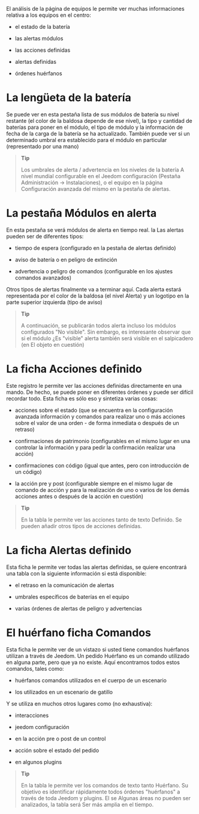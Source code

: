 El análisis de la página de equipos le permite ver muchas informaciones
relativa a los equipos en el centro:

-   el estado de la batería

-   las alertas módulos

-   las acciones definidas

-   alertas definidas

-   órdenes huérfanos

La lengüeta de la batería
==================

Se puede ver en esta pestaña lista de sus módulos de batería
su nivel restante (el color de la baldosa depende de ese nivel), la
tipo y cantidad de baterías para poner en el módulo, el tipo de
módulo y la información de fecha de la carga de la batería
se ha actualizado. También puede ver si un determinado umbral era
establecido para el módulo en particular (representado por una mano)

> **Tip**
>
> Los umbrales de alerta / advertencia en los niveles de la batería
> A nivel mundial configurable en el Jeedom configuración
> (Pestaña Administración → Instalaciones), o el equipo en la página
> Configuración avanzada del mismo en la pestaña de alertas.

La pestaña Módulos en alerta
==========================

En esta pestaña se verá módulos de alerta en tiempo real. la
Las alertas pueden ser de diferentes tipos:

-   tiempo de espera (configurado en la pestaña de alertas definido)

-   aviso de batería o en peligro de extinción

-   advertencia o peligro de comandos (configurable en los ajustes
    comandos avanzados)

Otros tipos de alertas finalmente va a terminar aquí.
Cada alerta estará representada por el color de la baldosa (el nivel
Alerta) y un logotipo en la parte superior izquierda (tipo de aviso)

> **Tip**
>
> A continuación, se publicarán todos alerta incluso los módulos configurados
> "No visible". Sin embargo, es interesante observar que si el módulo
> ¿Es "visible" alerta también será visible en el salpicadero (en
> El objeto en cuestión)

La ficha Acciones definido
=========================

Este registro le permite ver las acciones definidas directamente en una
mando. De hecho, se puede poner en diferentes órdenes y
puede ser difícil recordar todo. Esta ficha es sólo eso
y sintetiza varias cosas:

-   acciones sobre el estado (que se encuentra en la configuración avanzada
    información y comandos para realizar uno o más
    acciones sobre el valor de una orden - de forma inmediata o después de
    un retraso)

-   confirmaciones de patrimonio (configurables en el mismo lugar en una
    controlar la información y para pedir la confirmación
    realizar una acción)

-   confirmaciones con código (igual que antes, pero con
    introducción de un código)

-   la acción pre y post (configurable siempre en el mismo lugar de
    comando de acción y para la realización de uno o varios de los demás
    acciones antes o después de la acción en cuestión)

> **Tip**
>
> En la tabla le permite ver las acciones tanto de texto
> Definido. Se pueden añadir otros tipos de acciones definidas.

La ficha Alertas definido
=========================

Esta ficha le permite ver todas las alertas definidas, se quiere
encontrará una tabla con la siguiente información si está disponible:

-   el retraso en la comunicación de alertas

-   umbrales específicos de baterías en el equipo

-   varias órdenes de alertas de peligro y advertencias

El huérfano ficha Comandos
=============================

Esta ficha le permite ver de un vistazo si usted tiene
comandos huérfanos utilizan a través de Jeedom. Un pedido
Huérfano es un comando utilizado en alguna parte, pero que ya no existe.
Aquí encontramos todos estos comandos, tales como:

-   huérfanos comandos utilizados en el cuerpo de un escenario

-   los utilizados en un escenario de gatillo

Y se utiliza en muchos otros lugares como (no exhaustiva):

-   interacciones

-   jeedom configuración

-   en la acción pre o post de un control

-   acción sobre el estado del pedido

-   en algunos plugins

> **Tip**
>
> En la tabla le permite ver los comandos de texto tanto
> Huérfano. Su objetivo es identificar rápidamente todos
> órdenes "huérfanos" a través de toda Jeedom y plugins. El se
> Algunas áreas no pueden ser analizados, la tabla será
> Ser más amplia en el tiempo.
